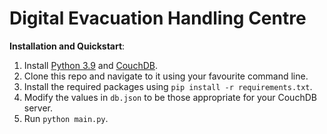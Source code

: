 # Digital Evacuation Handling Centre 

**Installation and Quickstart**:
1. Install [Python 3.9](https://www.python.org/downloads/) and [CouchDB](http://couchdb.apache.org/).
2. Clone this repo and navigate to it using your favourite command line.
3. Install the required packages using `pip install -r requirements.txt`.
4. Modify the values in `db.json` to be those appropriate for your CouchDB server.
5. Run `python main.py`.